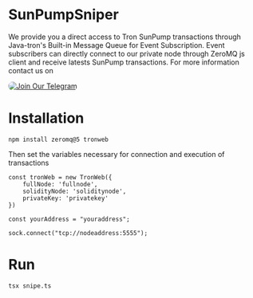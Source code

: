 # SunPumpSniper

We provide you a direct access to Tron SunPump transactions through Java-tron's Built-in Message Queue for Event Subscription.  Event subscribers can directly connect to our private node through ZeroMQ js client and receive latests SunPump transactions. For more information contact us on

 <a href="https://t.me/theltx">
        <img style="border-radius: 8px;" src="https://img.shields.io/badge/Get_Access-On_Telegram-%232CA5E0?style=for-the-badge&logo=telegram&logoColor=white" alt="Join Our Telegram">
    </a>


# Installation
````
npm install zeromq@5 tronweb
````

Then set the variables necessary for connection and execution of transactions
````
const tronWeb = new TronWeb({
    fullNode: 'fullnode',
    solidityNode: 'soliditynode',
    privateKey: 'privatekey'
})

const yourAddress = "youraddress";

sock.connect("tcp://nodeaddress:5555");  
````


# Run 
````
tsx snipe.ts
````
